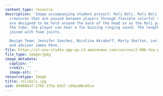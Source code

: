 ```yaml
---
content_type: resource
description: 'Image accompanying student project: Roli Boli. Roli Boli are happy spherical
  creatures that are passed between players through flexible colorful tubes. The tubes
  are designed to be held around the back of the head so as the Roli passes through
  the tube, the player can hear a fun buzzing ringing sound. The lengths of tube are
  joined with foam joints.

  Design Team: Jennifer Sanchez, Nicolina Akraboff, Marty Skelton, Leslie Nachbar
  and adviser James Penn.'
file: https://ol-ocw-studio-app-qa.s3.amazonaws.com/courses/2-00b-toy-product-design-spring-2008/604886472792375ebd37c89ea00c85ce_roliboli.jpg
file_type: image/jpeg
image_metadata:
  caption: ''
  credit: ''
  image-alt: ''
resourcetype: Image
title: roliboli.jpg
uid: 60488647-2792-375e-bd37-c89ea00c85ce
---
```

